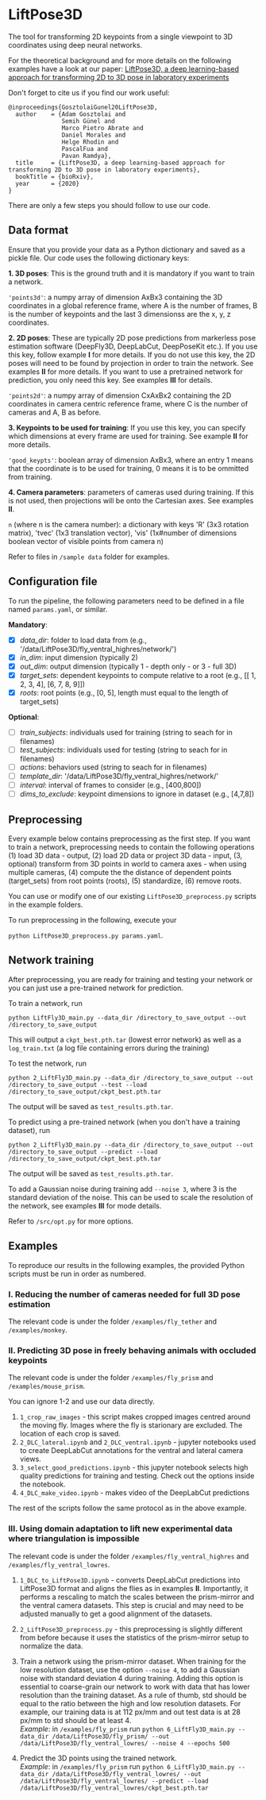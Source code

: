 # LiftPose3D

The tool for transforming 2D keypoints from a single viewpoint to 3D coordinates using deep neural networks.

For the theoretical background and for more details on the following examples have a look at our paper:
[LiftPose3D, a deep learning-based approach for transforming 2D to 3D pose in laboratory experiments](https://www.biorxiv.org/)


Don't forget to cite us if you find our work useful:

```
@inproceedings{GosztolaiGunel20LiftPose3D,
  author    = {Adam Gosztolai and
               Semih Günel and
               Marco Pietro Abrate and
               Daniel Morales and
               Helge Rhodin and
               PascalFua and
               Pavan Ramdya},
  title     = {LiftPose3D, a deep learning-based approach for transforming 2D to 3D pose in laboratory experiments},
  bookTitle = {bioRxiv},
  year      = {2020}
}
```

There are only a few steps you should follow to use our code.

## Data format

Ensure that you provide your data as a Python dictionary and saved as a pickle file. Our code uses the following dictionary keys:

**1. 3D poses**: This is the ground truth and it is mandatory if you want to train a network.

```'points3d'```: a numpy array of dimension AxBx3 containing the 3D coordinates in a global reference frame, where A is the number of frames, B is the number of keypoints and the last 3 dimensionss are the x, y, z coordinates. 

**2. 2D poses**: These are typically 2D pose predictions from markerless pose estimation software (DeepFly3D, DeepLabCut, DeepPoseKit etc.). If you use this key, follow example **I** for more details. If you do not use this key, the 2D poses will need to be found by projection in order to train the network. See examples **II** for more details. If you want to use a pretrained network for prediction, you only need this key. See examples **III** for details.

```'points2d'```: a numpy array of dimension CxAxBx2 containing the 2D coordinates in camera centric reference frame, where C is the number of cameras and A, B as before.

**3. Keypoints to be used for training**: If you use this key, you can specify which dimensions at every frame are used for training. See example **II** for more details.

```'good_keypts'```: boolean array of dimension AxBx3, where an entry 1 means that the coordinate is to be used for training, 0 means it is to be ommitted from training.

**4. Camera parameters**: parameters of cameras used during training. If this is not used, then projections will be onto the Cartesian axes. See examples **II**.

```n``` (where n is the camera number): a dictionary with keys 'R' (3x3 rotation matrix), 'tvec' (1x3 translation vector), 'vis' (1x#number of dimensions boolean vector of visible points from camera n)

Refer to files in ```/sample data``` folder for examples.

## Configuration file

To run the pipeline, the following parameters need to be defined in a file named ```params.yaml```, or similar.

**Mandatory**:
- [x] *data_dir*: folder to load data from (e.g., '/data/LiftPose3D/fly_ventral_highres/network/')
- [x] *in_dim*: input dimension (typically 2)
- [x] *out_dim*: output dimension (typically 1 - depth only - or 3 - full 3D)
- [x] *target_sets*: dependent keypoints to compute relative to a root (e.g., [[ 1,  2,  3,  4],  [6,  7,  8,  9]])
- [x] *roots*: root points (e.g., [0, 5], length must equal to the length of target_sets)

**Optional**:
- [ ] *train_subjects*: individuals used for training (string to seach for in filenames)
- [ ] *test_subjects*: individuals used for testing (string to seach for in filenames)
- [ ] *actions*: behaviors used (string to seach for in filenames)
- [ ] *template_dir*: '/data/LiftPose3D/fly_ventral_highres/network/'
- [ ] *interval*: interval of frames to consider (e.g., [400,800])
- [ ] *dims_to_exclude*: keypoint dimensions to ignore in dataset (e.g., [4,7,8])

## Preprocessing 

Every example below contains preprocessing as the first step. If you want to train a network, preprocessing needs to contain the following operations (1) load 3D data - output, (2) load 2D data or project 3D data - input, (3, optional) transform from 3D points in world to camera axes - when using multiple cameras, (4) compute the the distance of dependent points (target_sets) from root points (roots), (5) standardize, (6) remove roots.

You can use or modify one of our existing ```LiftPose3D_preprocess.py``` scripts in the example folders.

To run preprocessing in the following, execute your 

```python LiftPose3D_preprocess.py params.yaml```. 

## Network training

After preprocessing, you are ready for training and testing your network or you can just use a pre-trained network for prediction.

To train a network, run

```python LiftFly3D_main.py --data_dir /directory_to_save_output --out /directory_to_save_output```

This will output a ```ckpt_best.pth.tar``` (lowest error network) as well as a ```log_train.txt``` (a log file containing errors during the training)

To test the network, run

```python 2_LiftFly3D_main.py --data_dir /directory_to_save_output --out /directory_to_save_output --test --load /directory_to_save_output/ckpt_best.pth.tar```

The output will be saved as ```test_results.pth.tar```.

To predict using a pre-trained network (when you don't have a training dataset), run

```python 2_LiftFly3D_main.py --data_dir /directory_to_save_output --out /directory_to_save_output --predict --load /directory_to_save_output/ckpt_best.pth.tar```

The output will be saved as ```test_results.pth.tar```.

To add a Gaussian noise during training add ```--noise 3```, where 3 is the standard deviation of the noise. This can be used to scale the resolution of the network, see examples **III** for mode details.

Refer to ```/src/opt.py``` for more options. 

## Examples

To reproduce our results in the following examples, the provided Python scripts must be run in order as numbered. 

### I. Reducing the number of cameras needed for full 3D pose estimation

The relevant code is under the folder ```/examples/fly_tether``` and ```/examples/monkey```.

### II. Predicting 3D pose in freely behaving animals with occluded keypoints

The relevant code is under the folder ```/examples/fly_prism``` and ```/examples/mouse_prism```.

You can ignore 1-2 and use our data directly.

1. ```1_crop_raw_images``` - this script makes cropped images centred around the moving fly. Images where the fly is starionary are excluded. The location of each crop is saved.
2. ```2_DLC_lateral.ipynb``` and ```2_DLC_ventral.ipynb``` - jupyter notebooks used to create DeepLabCut annotations for the ventral and lateral camera views.
3. ```3_select_good_predictions.ipynb``` - this jupyter notebook selects high quality predictions for training and testing. Check out the options inside the notebook.
4. ```4_DLC_make_video.ipynb``` - makes video of the DeepLabCut predictions

The rest of the scripts follow the same protocol as in the above example.

### III. Using domain adaptation to lift new experimental data where triangulation is impossible

The relevant code is under the folder ```/examples/fly_ventral_highres``` and ```/examples/fly_ventral_lowres```.

1. ```1_DLC_to_LiftPose3D.ipynb``` - converts DeepLabCut predictions into LiftPose3D format and aligns the flies as in examples **II**. Importantly, it performs a rescaling to match the scales between the prism-mirror and the ventral camera datasets. This step is crucial and may need to be adjusted manually to get a good alignment of the datasets.
2. ```2_LiftPose3D_preprocess.py``` - this preprocessing is slightly different from before because it uses the statistics of the prism-mirror setup to normalize the data.
3. Train a network using the prism-mirror dataset. When training for the low resolution dataset, use the option ```--noise 4```, to add a Gaussian noise with standard deviation 4 during training. Adding this option is essential to coarse-grain our network to work with data that has lower resolution than the training dataset. As a rule of thumb, std should be equal to the ratio between the high and low resolution datasets. For example, our training data is at 112 px/mm and out test data is at 28 px/mm to std should be at least 4.
\
*Example*: in ```/examples/fly_prism``` run ```python 6_LiftFly3D_main.py --data_dir /data/LiftPose3D/fly_prism/ --out /data/LiftPose3D/fly_ventral_lowres/ --noise 4 --epochs 500```

4. Predict the 3D points using the trained network.
\
*Example*: in ```/examples/fly_prism``` run ```python 6_LiftFly3D_main.py --data_dir /data/LiftPose3D/fly_ventral_lowres/ --out /data/LiftPose3D/fly_ventral_lowres/ --predict --load /data/LiftPose3D/fly_ventral_lowres/ckpt_best.pth.tar```
